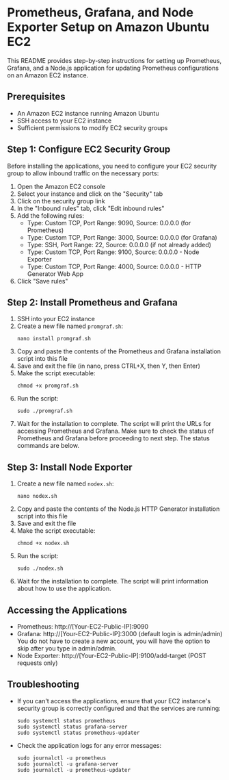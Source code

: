 # Prometheus, Grafana, and Node Exporter Setup on Amazon Ubuntu EC2

This README provides step-by-step instructions for setting up Prometheus, Grafana, and a Node.js application for updating Prometheus configurations on an Amazon EC2 instance.

## Prerequisites

- An Amazon EC2 instance running Amazon Ubuntu 
- SSH access to your EC2 instance
- Sufficient permissions to modify EC2 security groups

## Step 1: Configure EC2 Security Group

Before installing the applications, you need to configure your EC2 security group to allow inbound traffic on the necessary ports:

1. Open the Amazon EC2 console
2. Select your instance and click on the "Security" tab
3. Click on the security group link
4. In the "Inbound rules" tab, click "Edit inbound rules"
5. Add the following rules:
   - Type: Custom TCP, Port Range: 9090, Source: 0.0.0.0 (for Prometheus)
   - Type: Custom TCP, Port Range: 3000, Source: 0.0.0.0 (for Grafana)
   - Type: SSH, Port Range: 22, Source: 0.0.0.0 (if not already added)
   - Type: Custom TCP, Port Range: 9100, Source: 0.0.0.0 - Node Exporter
   - Type: Custom TCP, Port Range: 4000, Source: 0.0.0.0 - HTTP Generator Web App 
6. Click "Save rules"

## Step 2: Install Prometheus and Grafana

1. SSH into your EC2 instance
2. Create a new file named `promgraf.sh`:
   ```
   nano install promgraf.sh
   ```
3. Copy and paste the contents of the Prometheus and Grafana installation script into this file
4. Save and exit the file (in nano, press CTRL+X, then Y, then Enter)
5. Make the script executable:
   ```
   chmod +x promgraf.sh
   ```
6. Run the script:
   ```
   sudo ./promgraf.sh
   ```
7. Wait for the installation to complete. The script will print the URLs for accessing Prometheus and Grafana.  Make sure to check the status of Prometheus and Grafana before proceeding to next step.  The status commands are below.

## Step 3: Install Node Exporter

1. Create a new file named `nodex.sh`:
   ```
   nano nodex.sh
   ```
2. Copy and paste the contents of the Node.js HTTP Generator installation script into this file
3. Save and exit the file
4. Make the script executable:
   ```
   chmod +x nodex.sh
   ```
5. Run the script:
   ```
   sudo ./nodex.sh
   ```
6. Wait for the installation to complete. The script will print information about how to use the application.

## Accessing the Applications

- Prometheus: http://[Your-EC2-Public-IP]:9090
- Grafana: http://[Your-EC2-Public-IP]:3000 (default login is admin/admin) You do not have to create a new account, you will have the option to skip after you type in admin/admin.  
- Node Exporter: http://[Your-EC2-Public-IP]:9100/add-target (POST requests only)

## Troubleshooting

- If you can't access the applications, ensure that your EC2 instance's security group is correctly configured and that the services are running:
  ```
  sudo systemctl status prometheus
  sudo systemctl status grafana-server
  sudo systemctl status prometheus-updater
  ```
- Check the application logs for any error messages:
  ```
  sudo journalctl -u prometheus
  sudo journalctl -u grafana-server
  sudo journalctl -u prometheus-updater
  ```

